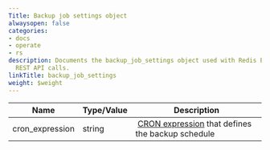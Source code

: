 ```yaml
---
Title: Backup job settings object
alwaysopen: false
categories:
- docs
- operate
- rs
description: Documents the backup_job_settings object used with Redis Enterprise Software
  REST API calls.
linkTitle: backup_job_settings
weight: $weight
---
```


| Name | Type/Value | Description |
|------|------------|-------------|
| cron_expression | string | [CRON expression](https://en.wikipedia.org/wiki/Cron#CRON_expression) that defines the backup schedule |
